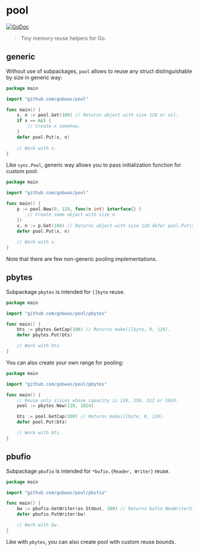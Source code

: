 # pool

[![GoDoc][godoc-image]][godoc-url]

> Tiny memory reuse helpers for Go.

## generic

Without use of subpackages, `pool` allows to reuse any struct distinguishable
by size in generic way:

```go
package main

import "github.com/gobwas/pool"

func main() {
	x, n := pool.Get(100) // Returns object with size 128 or nil.
	if x == nil {
		// Create x somehow.
	}
	defer pool.Put(x, n)
	
	// Work with x.
}
```

Like `sync.Pool`, generic way allows you to pass initialization function for custom pool:

```go
package main

import "github.com/gobwas/pool"

func main() {
	p := pool.New(0, 128, func(n int) interface{} {
		// Create some object with size n.
	})
	x, n := p.Get(100) // Returns object with size 128.defer pool.Put(x, n)
	defer pool.Put(x, n)
	
	// Work with x.
}
```

Note that there are few non-generic pooling implementations.

## pbytes

Subpackage `pbytes` is intended for `[]byte` reuse.

```go
package main

import "github.com/gobwas/pool/pbytes"

func main() {
	bts := pbytes.GetCap(100) // Returns make([]byte, 0, 128).
	defer pbytes.Put(bts)

	// Work with bts.
}
```

You can also create your own range for pooling:

```go
package main

import "github.com/gobwas/pool/pbytes"

func main() {
	// Reuse only slices whose capacity is 128, 256, 512 or 1024.
	pool := pbytes.New(128, 1024) 

	bts := pool.GetCap(100) // Returns make([]byte, 0, 128).
	defer pool.Put(bts)

	// Work with bts.
}
```

## pbufio

Subpackage `pbufio` is intended for `*bufio.{Reader, Writer}` reuse.

```go
package main

import "github.com/gobwas/pool/pbufio"

func main() {
	bw := pbufio.GetWriter(os.Stdout, 100) // Returns bufio.NewWriterSize(128).
	defer pbufio.PutWriter(bw)

	// Work with bw.
}
```

Like with `pbytes`, you can also create pool with custom reuse bounds.



[godoc-image]: https://godoc.org/github.com/gobwas/pool?status.svg
[godoc-url]:   https://godoc.org/github.com/gobwas/pool
